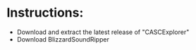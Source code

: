 # Instructions:
- Download and extract the latest release of "CASCExplorer"
- Download BlizzardSoundRipper
